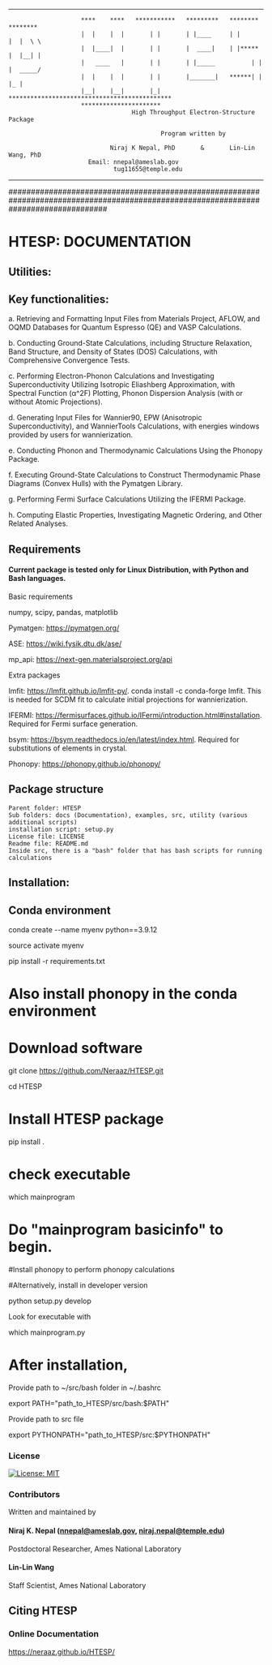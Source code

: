 ______________


                        ****    ****   ***********   *********   ********       ********                 
                        |  |    |  |       | |       | |____     | |            |  |  \ \                 
                        |  |____|  |       | |       |  ____|    | |*****       |  |__| |                       
                        |   ____   |       | |       | |_____          | |      |  _____/                       
                        |  |    |  |       | |       |_______|   ******| |      |_ |                       
                        |__|    |__|       |_| *********************************************                                          
                        **********************                                                               
                                      High Throughput Electron-Structure Package                              

                                              Program written by

                                Niraj K Nepal, PhD       &       Lin-Lin Wang, PhD                        
                          Email: nnepal@ameslab.gov                              
                                 tug11655@temple.edu                              


_____________________________________________________________________________________________________________________________________
######################################################################################################################################

   # HTESP: DOCUMENTATION

##                                                                  Utilities:
                                

## Key functionalities:

a. Retrieving and Formatting Input Files from Materials Project, AFLOW, and OQMD Databases for Quantum Espresso (QE) and VASP Calculations.

b. Conducting Ground-State Calculations, including Structure Relaxation, Band Structure, and Density of States (DOS) Calculations, with Comprehensive Convergence Tests.

c. Performing Electron-Phonon Calculations and Investigating Superconductivity Utilizing Isotropic Eliashberg Approximation, with Spectral Function (α^2F) Plotting, Phonon Dispersion Analysis (with or without Atomic Projections).

d. Generating Input Files for Wannier90, EPW (Anisotropic Superconductivity), and WannierTools Calculations, with energies windows provided by users for wannierization.

e. Conducting Phonon and Thermodynamic Calculations Using the Phonopy Package.

f. Executing Ground-State Calculations to Construct Thermodynamic Phase Diagrams (Convex Hulls) with the Pymatgen Library.

g. Performing Fermi Surface Calculations Utilizing the IFERMI Package.

h. Computing Elastic Properties, Investigating Magnetic Ordering, and Other Related Analyses.

## Requirements

#### Current package is tested only for Linux Distribution, with Python and Bash languages.
Basic requirements

numpy, scipy, pandas, matplotlib

Pymatgen: https://pymatgen.org/

ASE: https://wiki.fysik.dtu.dk/ase/

mp_api: https://next-gen.materialsproject.org/api

Extra packages

lmfit: https://lmfit.github.io/lmfit-py/. conda install -c conda-forge lmfit. This is needed for SCDM fit to calculate initial projections for wannierization.

IFERMI: https://fermisurfaces.github.io/IFermi/introduction.html#installation. Required for Fermi surface generation.

bsym: https://bsym.readthedocs.io/en/latest/index.html. Required for substitutions of elements in crystal.

Phonopy: https://phonopy.github.io/phonopy/

## Package structure
    Parent folder: HTESP
    Sub folders: docs (Documentation), examples, src, utility (various additional scripts)
    installation script: setup.py
    License file: LICENSE
    Readme file: README.md
    Inside src, there is a "bash" folder that has bash scripts for running calculations

## Installation:
## Conda environment
conda create --name myenv python==3.9.12

source activate myenv

pip install -r requirements.txt

# Also install phonopy in the conda environment
# Download software 
git clone https://github.com/Neraaz/HTESP.git

cd HTESP
# Install HTESP package

pip install .

# check executable

which mainprogram

# Do "mainprogram basicinfo" to begin.
#Install phonopy to perform phonopy calculations

#Alternatively, install in developer version

python setup.py develop

Look for executable with

which mainprogram.py

# After installation,

Provide path to ~/src/bash folder in ~/.bashrc

export PATH="path_to_HTESP/src/bash:$PATH"

Provide path to src file

export PYTHONPATH="path_to_HTESP/src:$PYTHONPATH"

### License

[![License: MIT](https://img.shields.io/badge/License-MIT-yellow.svg)](https://opensource.org/licenses/MIT)


### Contributors

Written and maintained by

#### Niraj K. Nepal (nnepal@ameslab.gov, niraj.nepal@temple.edu)

Postdoctoral Researcher, Ames National Laboratory

#### Lin-Lin Wang

Staff Scientist, Ames National Laboratory 

## Citing HTESP

### Online Documentation

https://neraaz.github.io/HTESP/
